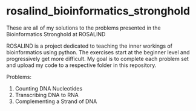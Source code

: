 # rosalind_bioinformatics_stronghold
These are all of my solutions to the problems presented in the Bioinformatics Stronghold at ROSALIND

ROSALIND is a project dedicated to teaching the inner workings of bioinformatics using python.  The exercises start at the beginner
level and progressively get more difficult.  My goal is to complete each problem set and upload my code to a respective folder in 
this repository.  

Problems:
1. Counting DNA Nucleotides 
2. Transcribing DNA to RNA
3. Complementing a Strand of DNA

